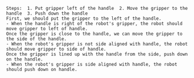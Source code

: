 
    Steps:  1. Put gripper left of the handle  2. Move the gripper to the handle  3. Push down the handle
    First, we should put the gripper to the left of the handle.
    - When the handle is right of the robot's gripper, the robot should move gripper to left of handle.
    Once the gripper is close to the handle, we can move the gripper to the side of the handle.
    - When the robot's gripper is not side aligned with handle, the robot should move gripper to side of handle.
    Once the gripper is lined up with the handle from the side, push down on the handle.
    - When the robot's gripper is side aligned with handle, the robot should push down on handle.